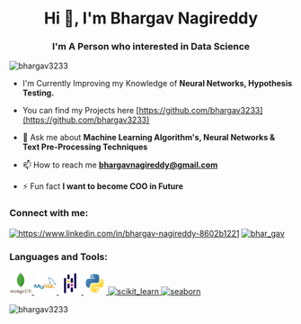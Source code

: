 <h1 align="center">Hi 👋, I'm Bhargav Nagireddy</h1>
<h3 align="center">I'm A Person who interested in Data Science</h3>

<p align="left"> <img src="https://komarev.com/ghpvc/?username=bhargav3233&label=Profile%20views&color=0e75b6&style=flat" alt="bhargav3233" /> </p>

- I'm Currently Improving my Knowledge of **Neural Networks, Hypothesis Testing.**

- You can find my Projects here [https://github.com/bhargav3233](https://github.com/bhargav3233)

- 💬 Ask me about **Machine Learning Algorithm's, Neural Networks & Text Pre-Processing Techniques**

- 📫 How to reach me **bhargavnagireddy@gmail.com**

- ⚡ Fun fact **I want to become COO in Future**

<h3 align="left">Connect with me:</h3>
<p align="left">
<a href="https://linkedin.com/in/https://www.linkedin.com/in/bhargav-nagireddy-8602b1221" target="blank"><img align="center" src="https://raw.githubusercontent.com/rahuldkjain/github-profile-readme-generator/master/src/images/icons/Social/linked-in-alt.svg" alt="https://www.linkedin.com/in/bhargav-nagireddy-8602b1221" height="30" width="40" /></a>
<a href="https://instagram.com/bhar_gav" target="blank"><img align="center" src="https://raw.githubusercontent.com/rahuldkjain/github-profile-readme-generator/master/src/images/icons/Social/instagram.svg" alt="bhar_gav" height="30" width="40" /></a>
</p>

<h3 align="left">Languages and Tools:</h3>
<p align="left"> <a href="https://www.mongodb.com/" target="_blank" rel="noreferrer"> <img src="https://raw.githubusercontent.com/devicons/devicon/master/icons/mongodb/mongodb-original-wordmark.svg" alt="mongodb" width="40" height="40"/> </a> <a href="https://www.mysql.com/" target="_blank" rel="noreferrer"> <img src="https://raw.githubusercontent.com/devicons/devicon/master/icons/mysql/mysql-original-wordmark.svg" alt="mysql" width="40" height="40"/> </a> <a href="https://pandas.pydata.org/" target="_blank" rel="noreferrer"> <img src="https://raw.githubusercontent.com/devicons/devicon/2ae2a900d2f041da66e950e4d48052658d850630/icons/pandas/pandas-original.svg" alt="pandas" width="40" height="40"/> </a> <a href="https://www.python.org" target="_blank" rel="noreferrer"> <img src="https://raw.githubusercontent.com/devicons/devicon/master/icons/python/python-original.svg" alt="python" width="40" height="40"/> </a> <a href="https://scikit-learn.org/" target="_blank" rel="noreferrer"> <img src="https://upload.wikimedia.org/wikipedia/commons/0/05/Scikit_learn_logo_small.svg" alt="scikit_learn" width="40" height="40"/> </a> <a href="https://seaborn.pydata.org/" target="_blank" rel="noreferrer"> <img src="https://seaborn.pydata.org/_images/logo-mark-lightbg.svg" alt="seaborn" width="40" height="40"/> </a> </p>

<p><img align="center" src="https://github-readme-stats.vercel.app/api/top-langs?username=bhargav3233&show_icons=true&locale=en&layout=compact" alt="bhargav3233" /></p>
